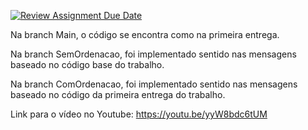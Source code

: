 [![Review Assignment Due Date](https://classroom.github.com/assets/deadline-readme-button-22041afd0340ce965d47ae6ef1cefeee28c7c493a6346c4f15d667ab976d596c.svg)](https://classroom.github.com/a/LLWhOeha)

Na branch Main, o código se encontra como na primeira entrega.

Na branch SemOrdenacao, foi implementado sentido nas mensagens baseado no código base do trabalho.

Na branch ComOrdenacao, foi implementado sentido nas mensagens baseado no código da primeira entrega do trabalho.

Link para o vídeo no Youtube: https://youtu.be/yyW8bdc6tUM
